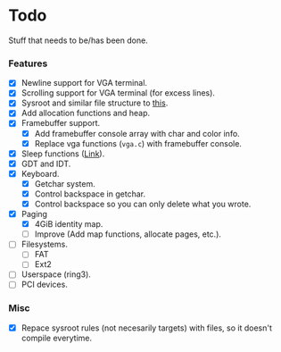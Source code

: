 
# Todo
Stuff that needs to be/has been done.

### Features
- [X] Newline support for VGA terminal.
- [X] Scrolling support for VGA terminal (for excess lines).
- [X] Sysroot and similar file structure to [this](https://wiki.osdev.org/Meaty_Skeleton#libc_and_libk_Design).
- [X] Add allocation functions and heap.
- [X] Framebuffer support.
    - [X] Add framebuffer console array with char and color info.
    - [X] Replace vga functions (`vga.c`) with framebuffer console.
- [X] Sleep functions ([Link](https://wiki.osdev.org/Programmable_Interval_Timer)).
- [X] GDT and IDT.
- [X] Keyboard.
    - [X] Getchar system.
    - [X] Control backspace in getchar.
    - [X] Control backspace so you can only delete what you wrote.
- [X] Paging
    - [X] 4GiB identity map.
    - [ ] Improve (Add map functions, allocate pages, etc.).
- [ ] Filesystems.
    - [ ] FAT
    - [ ] Ext2
- [ ] Userspace (ring3).
- [ ] PCI devices.

### Misc
- [X] Repace sysroot rules (not necesarily targets) with files, so it doesn't compile everytime.

